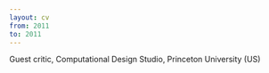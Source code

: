 ```yaml
---
layout: cv
from: 2011
to: 2011
---
```


Guest critic, Computational Design Studio, Princeton University (US)



